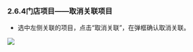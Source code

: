 ### 2.6.4门店项目——取消关联项目

* 选中左侧关联的项目，点击“取消关联”，在弹框确认取消关联。

![](https://images-cdn.shimo.im/SPPzUt8rPJAOMOLJ/image.png!thumbnail)



